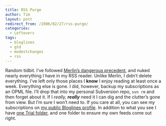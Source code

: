 ```yaml
---
title: RSS Purge
author: Tim
layout: post
redirect_from: /2006/02/27/rss-purge/
categories:
  - Leftovers
tags:
  - bloglines
  - gtd
  - modestchanges
  - rss
---
```

Random tidbit. I&#8217;ve followed [Merlin&#8217;s dangerous precedent][1], and nuked nearly everything I have in my RSS reader. Unlike Merlin, I didn&#8217;t delete everything. I&#8217;ve left only those places I **know** I enjoy reading at least once a week. Everything else is gone. I did, however, backup my subscriptions as an OPML file. I&#8217;ll drop that into my personal Subversion repo, `svn rm` and then forget about it. If I *really, **really*** need it I can dig and the clutter&#8217;s gone from view. But I&#8217;m sure I won&#8217;t need to. If you care at all, you can see my subscriptions on [my public Bloglines profile][2]. In addition to what you see I have [one Trial folder][3], and one folder to ensure my own feeds come out right.

 [1]: http://www.43folders.com/2006/02/24/rss-features/
 [2]: http://www.bloglines.com/public/timshadel "Tim Shadel's blogroll"
 [3]: http://www.43folders.com/2005/10/14/too-many-rss-feeds-put-em-on-probation/ "Too many RSS feeds? Put ’em on probation"
